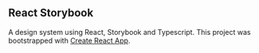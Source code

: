 ## React Storybook

A design system using React, Storybook and Typescript. This project was bootstrapped with [Create React App](https://github.com/facebook/create-react-app).
